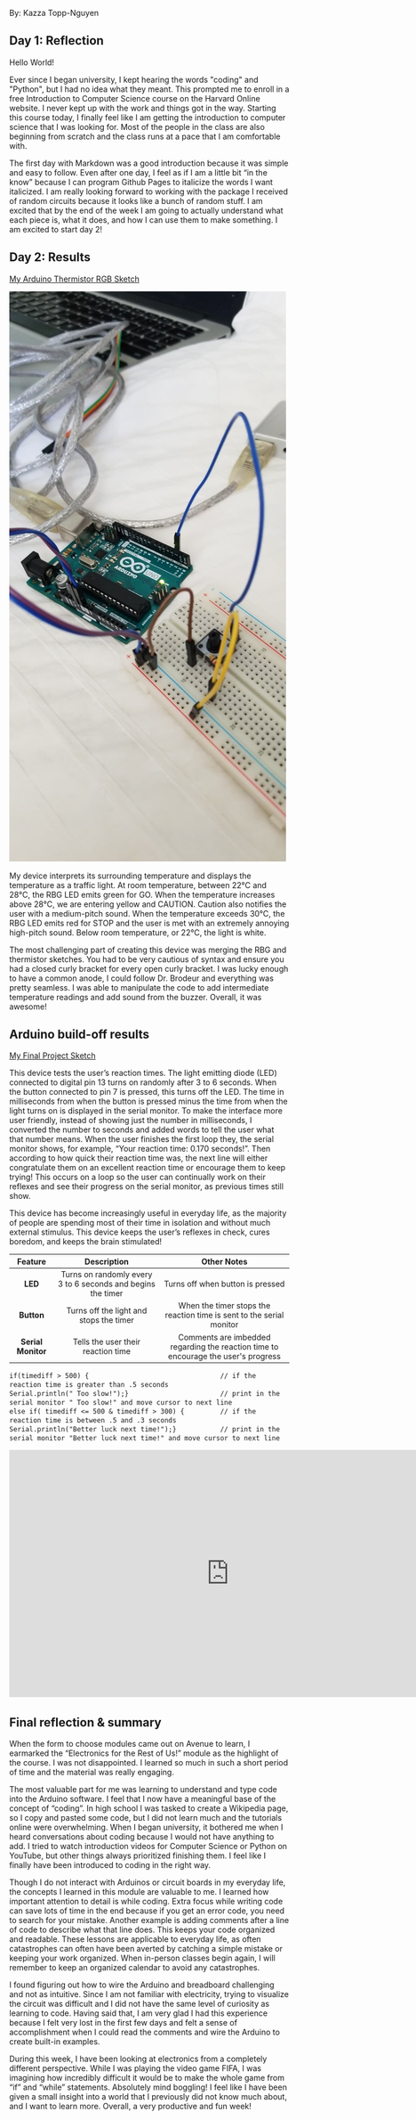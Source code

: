 By: Kazza Topp-Nguyen

## Day 1: Reflection
<!--
In this section, provide a ~250 word reflection on your first day of the module, and discuss why you're interested in this module and what you hope to take away from it.
-->

Hello World!

Ever since I began university, I kept hearing the words "coding" and "Python", but I had no idea what they meant. This prompted me to enroll in a free Introduction to Computer Science course on the Harvard Online website. I never kept up with the work and things got in the way. Starting this course today, I finally feel like I am getting the introduction to computer science that I was looking for. Most of the people in the class are also beginning from scratch and the class runs at a pace that I am comfortable with. 

The first day with Markdown was a good introduction because it was simple and easy to follow. Even after one day, I feel as if I am a little bit “in the know” because I can program Github Pages to italicize the words I want italicized. I am really looking forward to working with the package I received of random circuits because it looks like a bunch of random stuff. I am excited that by the end of the week I am going to actually understand what each piece is, what it does, and how I can use them to make something. I am excited to start day 2!

## Day 2: Results

[My Arduino Thermistor RGB Sketch](https://github.com/inspire-1a03/intersession-2020-kazzatopp-nguyen/blob/master/thermistor___RBG_v7_done.ino)

![A photo of an arduino circuit with a button](images/Button.jpg "Arduino Circuit from the Button Example")

My device interprets its surrounding temperature and displays the temperature as a traffic light. At room temperature, between 22°C and 28°C, the RBG LED emits green for GO. When the temperature increases above 28°C, we are entering yellow and CAUTION. Caution also notifies the user with a medium-pitch sound. When the temperature exceeds 30°C, the RBG LED emits red for STOP and the user is met with an extremely annoying high-pitch sound. Below room temperature, or 22°C, the light is white. 

The most challenging part of creating this device was merging the RBG and thermistor sketches. You had to be very cautious of syntax and ensure you had a closed curly bracket for every open curly bracket. I was lucky enough to have a common anode, I could follow Dr. Brodeur and everything was pretty seamless. I was able to manipulate the code to add intermediate temperature readings and add sound from the buzzer. Overall, it was awesome!

## Arduino build-off results

[My Final Project Sketch](https://github.com/inspire-1a03/intersession-2020-kazzatopp-nguyen/blob/master/Reflex_test_v6.ino)

This device tests the user’s reaction times. The light emitting diode (LED) connected to digital pin 13 turns on randomly after 3 to 6 seconds. When the button connected to pin 7 is pressed, this turns off the LED. The time in milliseconds from when the button is pressed minus the time from when the light turns on is displayed in the serial monitor. To make the interface more user friendly, instead of showing just the number in milliseconds, I converted the number to seconds and added words to tell the user what that number means. When the user finishes the first loop they, the serial monitor shows, for example, “Your reaction time: 0.170 seconds!”. Then according to how quick their reaction time was, the next line will either congratulate them on an excellent reaction time or encourage them to keep trying! This occurs on a loop so the user can continually work on their reflexes and see their progress on the serial monitor, as previous times still show. 

This device has become increasingly useful in everyday life, as the majority of people are spending most of their time in isolation and without much external stimulus. This device keeps the user’s reflexes in check, cures boredom, and keeps the brain stimulated!

| Feature | Description | Other Notes |
|:---------:|:-------------:|:-------------:|
|**LED**| Turns on randomly every 3 to 6 seconds and begins the timer| Turns off when button is pressed            |
|**Button**| Turns off the light and stops the timer|When the timer stops the reaction time is sent to the serial monitor|
|**Serial Monitor**| Tells the user their reaction time | Comments are imbedded regarding the reaction time to encourage the user's progress |

```
if(timediff > 500) {                                 // if the reaction time is greater than .5 seconds 
Serial.println(" Too slow!");}                       // print in the serial monitor " Too slow!" and move cursor to next line
else if( timediff <= 500 & timediff > 300) {         // if the reaction time is between .5 and .3 seconds
Serial.println("Better luck next time!");}           // print in the serial monitor "Better luck next time!" and move cursor to next line
```

<iframe width="789" height="444" src="https://www.youtube.com/embed/52CBKDwjjVw" frameborder="0" allow="accelerometer; autoplay; encrypted-media; gyroscope; picture-in-picture" allowfullscreen></iframe>



## Final reflection & summary

When the form to choose modules came out on Avenue to learn, I earmarked the “Electronics for the Rest of Us!” module as the highlight of the course. I was not disappointed. I learned so much in such a short period of time and the material was really engaging. 

The most valuable part for me was learning to understand and type code into the Arduino software. I feel that I now have a meaningful base of the concept of “coding”. In high school I was tasked to create a Wikipedia page, so I copy and pasted some code, but I did not learn much and the tutorials online were overwhelming. When I began university, it bothered me when I heard conversations about coding because I would not have anything to add. I tried to watch introduction videos for Computer Science or Python on YouTube, but other things always prioritized finishing them. I feel like I finally have been introduced to coding in the right way.

Though I do not interact with Arduinos or circuit boards in my everyday life, the concepts I learned in this module are valuable to me. I learned how important attention to detail is while coding. Extra focus while writing code can save lots of time in the end because if you get an error code, you need to search for your mistake. Another example is adding comments after a line of code to describe what that line does. This keeps your code organized and readable. These lessons are applicable to everyday life, as often catastrophes can often have been averted by catching a simple mistake or keeping your work organized. When in-person classes begin again, I will remember to keep an organized calendar to avoid any catastrophes. 

I found figuring out how to wire the Arduino and breadboard challenging and not as intuitive. Since I am not familiar with electricity, trying to visualize the circuit was difficult and I did not have the same level of curiosity as learning to code. Having said that, I am very glad I had this experience because I felt very lost in the first few days and felt a sense of accomplishment when I could read the comments and wire the Arduino to create built-in examples. 

During this week, I have been looking at electronics from a completely different perspective. While I was playing the video game FIFA, I was imagining how incredibly difficult it would be to make the whole game from “if” and “while” statements. Absolutely mind boggling! I feel like I have been given a small insight into a world that I previously did not know much about, and I want to learn more. Overall, a very productive and fun week!


